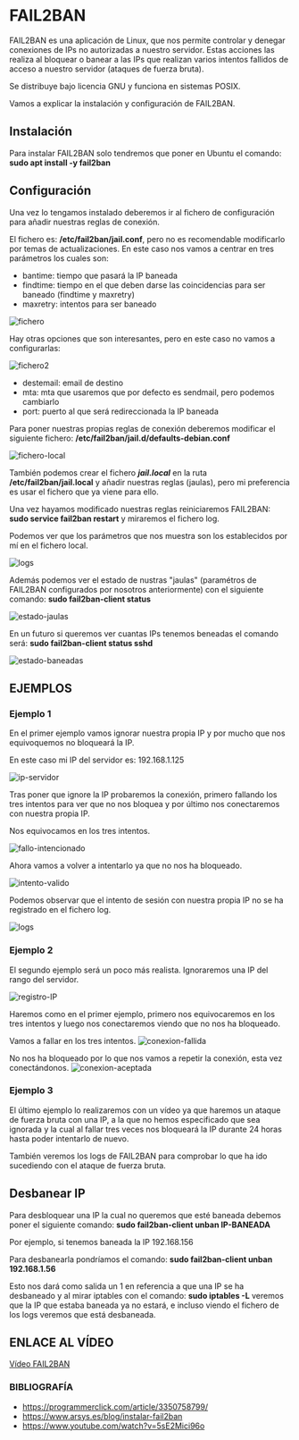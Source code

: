 # FAIL2BAN
FAIL2BAN es una aplicación de Linux, que nos permite controlar y denegar conexiones de IPs no autorizadas a nuestro servidor.
Estas acciones las realiza al bloquear o banear a las IPs que realizan varios intentos fallidos de acceso a nuestro servidor (ataques de fuerza bruta).

Se distribuye bajo licencia GNU y funciona en sistemas POSIX.

Vamos a explicar la instalación y configuración de FAIL2BAN.

## Instalación

Para instalar FAIL2BAN solo tendremos que poner en Ubuntu el comando: 
**sudo apt install -y fail2ban**

## Configuración

Una vez lo tengamos instalado deberemos ir al fichero de configuración para añadir nuestras reglas de conexión.

El fichero es: **/etc/fail2ban/jail.conf**, pero no es recomendable modificarlo por temas de actualizaciones.
En este caso nos vamos a centrar en tres parámetros los cuales son:
- bantime: tiempo que pasará la IP baneada
- findtime: tiempo en el que deben darse las coincidencias para ser baneado (findtime y maxretry)
- maxretry: intentos para ser baneado

![fichero](FAIL2BAN/1.JPG)

Hay otras opciones que son interesantes, pero en este caso no vamos a configurarlas:

![fichero2](FAIL2BAN/14.JPG)

- destemail: email de destino
- mta: mta que usaremos que por defecto es sendmail, pero podemos cambiarlo
- port: puerto al que será redireccionada la IP baneada

Para poner nuestras propias reglas de conexión deberemos modificar el siguiente fichero: **/etc/fail2ban/jail.d/defaults-debian.conf**

![fichero-local](FAIL2BAN/2.JPG)

También podemos crear el fichero ***jail.local*** en la ruta **/etc/fail2ban/jail.local** y añadir nuestras reglas (jaulas), pero mi preferencia es usar el fichero que ya viene para ello.

Una vez hayamos modificado nuestras reglas reiniciaremos FAIL2BAN: **sudo service fail2ban restart** y miraremos el fichero log.

Podemos ver que los parámetros que nos muestra son los establecidos por mí en el fichero local.

![logs](FAIL2BAN/3.JPG)

Además podemos ver el estado de nustras "jaulas" (paramétros de FAIL2BAN configurados por nosotros anteriormente) con el siguiente comando: **sudo fail2ban-client status**

![estado-jaulas](FAIL2BAN/12.JPG)

En un futuro si queremos ver cuantas IPs tenemos beneadas el comando será: **sudo fail2ban-client status sshd**

![estado-baneadas](FAIL2BAN/13.JPG)

## EJEMPLOS
### Ejemplo 1
En el primer ejemplo vamos ignorar nuestra propia IP y por mucho que nos equivoquemos no bloqueará la IP.

En este caso mi IP del servidor es: 192.168.1.125

![ip-servidor](FAIL2BAN/4.JPG)

Tras poner que ignore la IP probaremos la conexión, primero fallando los tres intentos para ver que no nos bloquea y por último nos conectaremos con nuestra propia IP.


Nos equivocamos en los tres intentos.

![fallo-intencionado](FAIL2BAN/5.JPG)

Ahora vamos a volver a intentarlo ya que no nos ha bloqueado.

![intento-valido](FAIL2BAN/6.JPG)

Podemos observar que el intento de sesión con nuestra propia IP no se ha registrado en el fichero log.

![logs](FAIL2BAN/7.JPG)

### Ejemplo 2
El segundo ejemplo será un poco más realista.
Ignoraremos una IP del rango del servidor.

![registro-IP](FAIL2BAN/8.JPG)

Haremos como en el primer ejemplo, primero nos equivocaremos en los tres intentos y luego nos conectaremos viendo que no nos ha bloqueado.

Vamos a fallar en los tres intentos.
![conexion-fallida](FAIL2BAN/9.JPG)

No nos ha bloqueado por lo que nos vamos a repetir la conexión, esta vez conectándonos.
![conexion-aceptada](FAIL2BAN/10.JPG)

### Ejemplo 3

El último ejemplo lo realizaremos con un vídeo ya que haremos un ataque de fuerza bruta con una IP, a la que no hemos especificado que sea ignorada y la cual al fallar tres veces nos bloqueará la IP durante 24 horas hasta poder intentarlo de nuevo.

También veremos los logs de FAIL2BAN para comprobar lo que ha ido sucediendo con el ataque de fuerza bruta.

## Desbanear IP

Para desbloquear una IP la cual no queremos que esté baneada debemos poner el siguiente comando: **sudo fail2ban-client unban IP-BANEADA**

Por ejemplo, si tenemos baneada la IP 192.168.156

Para desbanearla pondríamos el comando: **sudo fail2ban-client unban 192.168.1.56**

Esto nos dará como salida un 1 en referencia a que una IP se ha desbaneado y al mirar iptables con el comando: **sudo iptables -L** veremos que la IP que estaba baneada ya no estará, e incluso viendo el fichero de los logs veremos que está desbaneada.

## ENLACE AL VÍDEO

[Vídeo FAIL2BAN](https://www.youtube.com/watch?v=lYviX8mbK4M)

### BIBLIOGRAFÍA
- https://programmerclick.com/article/3350758799/
- https://www.arsys.es/blog/instalar-fail2ban
- https://www.youtube.com/watch?v=5sE2Mici96o
